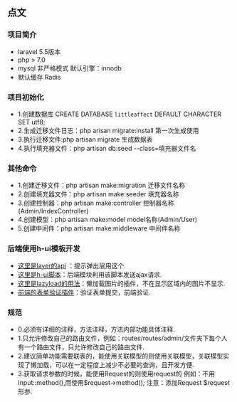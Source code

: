## 点文

### 项目简介
-  laravel 5.5版本
-  php > 7.0
-  mysql 非严格模式 默认引擎：innodb
-  默认缓存 Radis 

### 项目初始化  
-  1.创建数据库 CREATE DATABASE `littleaffect` DEFAULT CHARACTER SET utf8;
-  2.生成迁移文件日志：php arisan migrate:install  第一次生成使用
-  3.执行迁移文件:php artisan migrate  生成数据表
-  4.执行填充器文件：php artisan db:seed --class=填充器文件名

### 其他命令
-  1.创建迁移文件：php artisan make:migration 迁移文件名称
-  2.创建填充器文件：php artisan make:seeder  填充器名称
-  3.创建控制器：php artisan make:controller  控制器名称(Admin/IndexController)
-  4.创建模型：php artisan make:model model名称(Admin/User)
-  5.创建中间件：php artisan make:middleware 中间件名称
 

### 后端使用h-ui模板开发

- [这里是layer的api](http://layer.layui.com/) ：提示弹出层用这个.
- [这里是h-ui脚本](http://www.h-ui.net/lib/jQuery.form.js.shtml)：后端模块利用该脚本发送ajax请求.
- [这里是lazyload的用法](http://www.jq22.com/jquery-info390)：懒加载图片的插件，不在显示区域内的图片不显示.
- [前端的表单验证插件](http://www.runoob.com/jquery/jquery-plugin-validate.html)：验证表单提交，前端验证.


### 规范
- 0.必须有详细的注释，方法注释，方法内部功能具体注释.
- 1.只允许修改自己的路由文件，例如：routes/routes/admin/文件夹下每个人有一个路由文件，只允许修改自己的路由文件.
- 2.建议简单功能需要联表的，能使用关联模型的则使用关联模型，关联模型实现了懒加载，可以在一定程度上减少不必要的查询，且开发方便.
- 3.获取请求参数的时候，能使用Request的则使用request的 例如：不用Input::method(),而使用$request->method(); 注意：添加Request $request 形参.
